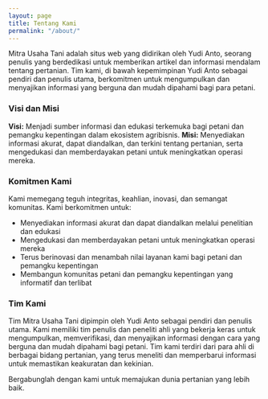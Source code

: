 ```yaml
---
layout: page
title: Tentang Kami
permalink: "/about/"
---
```


Mitra Usaha Tani adalah situs web yang didirikan oleh Yudi Anto, seorang penulis yang berdedikasi untuk memberikan artikel dan informasi mendalam tentang pertanian. Tim kami, di bawah kepemimpinan Yudi Anto sebagai pendiri dan penulis utama, berkomitmen untuk mengumpulkan dan menyajikan informasi yang berguna dan mudah dipahami bagi para petani.

### Visi dan Misi
**Visi:** Menjadi sumber informasi dan edukasi terkemuka bagi petani dan pemangku kepentingan dalam ekosistem agribisnis.
**Misi:** Menyediakan informasi akurat, dapat diandalkan, dan terkini tentang pertanian, serta mengedukasi dan memberdayakan petani untuk meningkatkan operasi mereka.

### Komitmen Kami
Kami memegang teguh integritas, keahlian, inovasi, dan semangat komunitas. Kami berkomitmen untuk:
- Menyediakan informasi akurat dan dapat diandalkan melalui penelitian dan edukasi
- Mengedukasi dan memberdayakan petani untuk meningkatkan operasi mereka
- Terus berinovasi dan menambah nilai layanan kami bagi petani dan pemangku kepentingan
- Membangun komunitas petani dan pemangku kepentingan yang informatif dan terlibat

### Tim Kami
Tim Mitra Usaha Tani dipimpin oleh Yudi Anto sebagai pendiri dan penulis utama. Kami memiliki tim penulis dan peneliti ahli yang bekerja keras untuk mengumpulkan, memverifikasi, dan menyajikan informasi dengan cara yang berguna dan mudah dipahami bagi petani. Tim kami terdiri dari para ahli di berbagai bidang pertanian, yang terus meneliti dan memperbarui informasi untuk memastikan keakuratan dan kekinian.

Bergabunglah dengan kami untuk memajukan dunia pertanian yang lebih baik.
